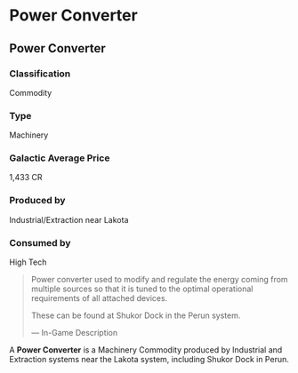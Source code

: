 # Power Converter
## Power Converter

### Classification

Commodity

### Type

Machinery

### Galactic Average Price

1,433 CR

### Produced by

Industrial/Extraction near Lakota

### Consumed by

High Tech

> 
> 
> Power converter used to modify and regulate the energy coming from multiple sources so that it is tuned to the optimal operational requirements of all attached devices.
> 
> These can be found at Shukor Dock in the Perun system.
> 
> 
> — In-Game Description
> 

A **Power Converter** is a Machinery Commodity produced by Industrial and Extraction systems near the Lakota system, including Shukor Dock in Perun.